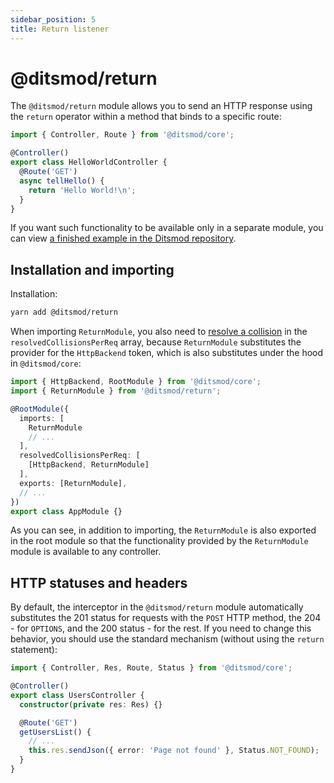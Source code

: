 ```yaml
---
sidebar_position: 5
title: Return listener
---
```


# @ditsmod/return

The `@ditsmod/return` module allows you to send an HTTP response using the `return` operator within a method that binds to a specific route:

```ts
import { Controller, Route } from '@ditsmod/core';

@Controller()
export class HelloWorldController {
  @Route('GET')
  async tellHello() {
    return 'Hello World!\n';
  }
}
```

If you want such functionality to be available only in a separate module, you can view [a finished example in the Ditsmod repository][1].

## Installation and importing

Installation:

```bash
yarn add @ditsmod/return
```

When importing `ReturnModule`, you also need to [resolve a collision][2] in the `resolvedCollisionsPerReq` array, because `ReturnModule` substitutes the provider for the `HttpBackend` token, which is also substitutes under the hood in `@ditsmod/core`:

```ts
import { HttpBackend, RootModule } from '@ditsmod/core';
import { ReturnModule } from '@ditsmod/return';

@RootModule({
  imports: [
    ReturnModule
    // ...
  ],
  resolvedCollisionsPerReq: [
    [HttpBackend, ReturnModule]
  ],
  exports: [ReturnModule],
  // ...
})
export class AppModule {}
```

As you can see, in addition to importing, the `ReturnModule` is also exported in the root module so that the functionality provided by the `ReturnModule` module is available to any controller.

## HTTP statuses and headers

By default, the interceptor in the `@ditsmod/return` module automatically substitutes the 201 status for requests with the `POST` HTTP method, the 204 - for `OPTIONS`, and the 200 status - for the rest. If you need to change this behavior, you should use the standard mechanism (without using the `return` statement):

```ts
import { Controller, Res, Route, Status } from '@ditsmod/core';

@Controller()
export class UsersController {
  constructor(private res: Res) {}

  @Route('GET')
  getUsersList() {
    // ...
    this.res.sendJson({ error: 'Page not found' }, Status.NOT_FOUND);
  }
}
```




[1]: https://github.com/ditsmod/ditsmod/tree/main/examples/18-return
[2]: ../00-components-of-ditsmod-app/06-providers-collisions.md
